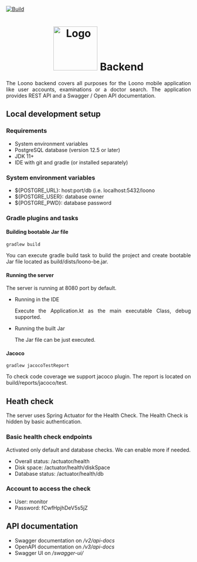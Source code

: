 [![Build](https://github.com/cesko-digital/loono-be/actions/workflows/master-check.yml/badge.svg)](https://github.com/cesko-digital/loono-be/actions/workflows/master-check.yml)

<h1 align="center"><img src="https://www.loono.cz/files/logo-loono-colour-01.svg" alt="Logo" width="120"> Backend</h1>
<p align="justify">
The Loono backend covers all purposes for the Loono mobile application like user accounts, examinations or a doctor search.
The application provides REST API and a Swagger / Open API documentation.
</p>
<h2>Local development setup</h2>
<h3>Requirements</h3>
<ul>
<li>System environment variables</li>
<li>PostgreSQL database (version 12.5 or later)</li>
<li>JDK 11+</li>
<li>IDE with git and gradle (or installed separately)</li>
</ul>
<h3>System environment variables</h3>
<ul>
<li>${POSTGRE_URL}: host:port/db (i.e. localhost:5432/loono</li>
<li>${POSTGRE_USER}: database owner</li>
<li>${POSTGRE_PWD}: database password</li>
</ul>
<h3>Gradle plugins and tasks</h3>
<h4>Building bootable Jar file</h4>

```
gradlew build 
```
<p align="justify">
You can execute gradle build task to build the project and create bootable Jar file located as build/dists/loono-be.jar.
</p>
<h4>Running the server</h4>
The server is running at 8080 port by default.
<ul>
<li>Running in the IDE</li>
<p align="justify">
Execute the Application.kt as the main executable Class, debug supported.
</p>
<li>Running the built Jar</li>
<p align="justify">
The Jar file can be just executed.
</p>
</ul>
<h4>Jacoco</h4>

```
gradlew jacocoTestReport 
```
<p align="justify">
To check code coverage we support jacoco plugin. The report is located on build/reports/jacoco/test.
</p>
<h2>Heath check</h2>
<p>
The server uses Spring Actuator for the Health Check. The Health Check is hidden by basic authentication.
</p>
<h3>Basic health check endpoints</h3>
<p>
Activated only default and database checks. We can enable more if needed.
</p>
<ul>
<li>Overall status: /actuator/health</li>
<li>Disk space: /actuator/health/diskSpace</li>
<li>Database status: /actuator/health/db</li>
</ul>
<h3>Account to access the check</h3>
<ul>
<li>User: monitor</li>
<li>Password: fCwfHpjhDeV5s5jZ</li>
</ul>
<h2>API documentation</h2>
<ul>
<li>Swagger documentation on <i>/v2/api-docs</i></li>
<li>OpenAPI documentation on <i>/v3/api-docs</i></li>
<li>Swagger UI on <i>/swagger-ui/</i></li>
</ul>
